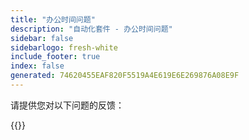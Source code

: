 ```yaml
---
title: "办公时间问题"
description: "自动化套件 - 办公时间问题"
sidebar: false
sidebarlogo: fresh-white
include_footer: true
index: false
generated: 74620455EAF820F5519A4E619E6E269876A08E9F
---
```


请提供您对以下问题的反馈：

{{<questions shownavigationbuttons="false" locale="zh-hans">}}
